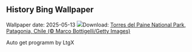 ## History Bing Wallpaper
Wallpaper date: 2025-05-13
![](https://www.bing.com/th?id=OHR.TorresChile_EN-GB5907633390_UHD.jpg&w=1000)Download: [Torres del Paine National Park, Patagonia, Chile (© Marco Bottigelli/Getty Images)](https://www.bing.com/th?id=OHR.TorresChile_EN-GB5907633390_UHD.jpg)

Auto get programm by LtgX
